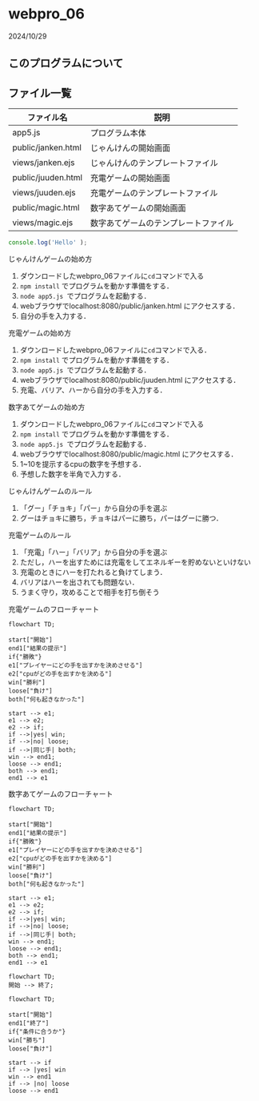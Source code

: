 # webpro_06
2024/10/29
## このプログラムについて
## ファイル一覧

ファイル名|説明
-|-
app5.js | プログラム本体
public/janken.html |じゃんけんの開始画面
views/janken.ejs | じゃんけんのテンプレートファイル
public/juuden.html |充電ゲームの開始画面
views/juuden.ejs | 充電ゲームのテンプレートファイル
public/magic.html |数字あてゲームの開始画面
views/magic.ejs |数字あてゲームのテンプレートファイル

```javascript
console.log('Hello' );
```

じゃんけんゲームの始め方
1. ダウンロードしたwebpro_06ファイルに```cd```コマンドで入る
1. ```npm install``` でプログラムを動かす準備をする．
1. ```node app5.js ```でプログラムを起動する．
1. webブラウザでlocalhost:8080/public/janken.html にアクセスする．
1. 自分の手を入力する．

充電ゲームの始め方
1. ダウンロードしたwebpro_06ファイルに```cd```コマンドで入る．
1. ```npm install``` でプログラムを動かす準備をする．
1. ```node app5.js ```でプログラムを起動する．
1. webブラウザでlocalhost:8080/public/juuden.html にアクセスする．
1. 充電、バリア、ハーから自分の手を入力する．

数字あてゲームの始め方
1. ダウンロードしたwebpro_06ファイルに```cd```コマンドで入る
1. ```npm install``` でプログラムを動かす準備をする．
1. ```node app5.js ```でプログラムを起動する．
1. webブラウザでlocalhost:8080/public/magic.html にアクセスする．
1. 1~10を提示するcpuの数字を予想する．
1. 予想した数字を半角で入力する．

じゃんけんゲームのルール
1. 「グー」「チョキ」「パー」から自分の手を選ぶ
1. グーはチョキに勝ち，チョキはパーに勝ち，パーはグーに勝つ．

充電ゲームのルール
1. 「充電」「ハー」「バリア」から自分の手を選ぶ
1. ただし，ハーを出すためには充電をしてエネルギーを貯めないといけない
1. 充電のときにハーを打たれると負けてしまう．
1. バリアはハーを出されても問題ない．
1. うまく守り，攻めることで相手を打ち倒そう

充電ゲームのフローチャート
```mermaid
flowchart TD;

start["開始"]
end1["結果の提示"]
if{"勝敗"}
e1["プレイヤーにどの手を出すかを決めさせる"]
e2["cpuがどの手を出すかを決める"]
win["勝利"]
loose["負け"]
both["何も起きなかった"]

start --> e1;
e1 --> e2;
e2 --> if;
if -->|yes| win;
if -->|no| loose;
if -->|同じ手| both;
win --> end1;
loose --> end1;
both --> end1;
end1 --> e1
```
数字あてゲームのフローチャート
```mermaid
flowchart TD;

start["開始"]
end1["結果の提示"]
if{"勝敗"}
e1["プレイヤーにどの手を出すかを決めさせる"]
e2["cpuがどの手を出すかを決める"]
win["勝利"]
loose["負け"]
both["何も起きなかった"]

start --> e1;
e1 --> e2;
e2 --> if;
if -->|yes| win;
if -->|no| loose;
if -->|同じ手| both;
win --> end1;
loose --> end1;
both --> end1;
end1 --> e1
```
```mermaid
flowchart TD;
開始 --> 終了;
```

```mermaid
flowchart TD;

start["開始"]
end1["終了"]
if{"条件に合うか"}
win["勝ち"]
loose["負け"]

start --> if
if --> |yes| win
win --> end1
if --> |no| loose
loose --> end1
```
